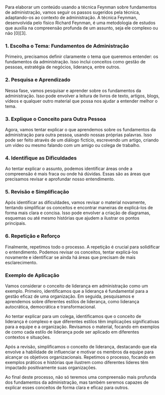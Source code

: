 Para elaborar um conteúdo usando a técnica Feynman sobre fundamentos de administração, vamos seguir os passos sugeridos pela técnica, adaptando-os ao contexto de administração. A técnica Feynman, desenvolvida pelo físico Richard Feynman, é uma metodologia de estudos que auxilia na compreensão profunda de um assunto, seja ele complexo ou não [0][3].

### 1. Escolha o Tema: Fundamentos de Administração

Primeiro, precisamos definir claramente o tema que queremos entender: os fundamentos da administração. Isso inclui conceitos como gestão de pessoas, estratégia de negócios, liderança, entre outros.

### 2. Pesquisa e Aprendizado

Nessa fase, vamos pesquisar e aprender sobre os fundamentos da administração. Isso pode envolver a leitura de livros de texto, artigos, blogs, vídeos e qualquer outro material que possa nos ajudar a entender melhor o tema.

### 3. Explique o Conceito para Outra Pessoa

Agora, vamos tentar explicar o que aprendemos sobre os fundamentos da administração para outra pessoa, usando nossas próprias palavras. Isso pode ser feito através de um diálogo fictício, escrevendo um artigo, criando um vídeo ou mesmo falando com um amigo ou colega de trabalho.

### 4. Identifique as Dificuldades

Ao tentar explicar o assunto, podemos identificar áreas onde a compreensão é mais fraca ou onde há dúvidas. Essas são as áreas que precisamos revisar e aprofundar nosso entendimento.

### 5. Revisão e Simplificação

Após identificar as dificuldades, vamos revisar o material novamente, tentando simplificar os conceitos e encontrar maneiras de explicá-los de forma mais clara e concisa. Isso pode envolver a criação de diagramas, esquemas ou até mesmo histórias que ajudem a ilustrar os pontos principais.

### 6. Repetição e Reforço

Finalmente, repetimos todo o processo. A repetição é crucial para solidificar o entendimento. Podemos revisar os conceitos, tentar explicá-los novamente e identificar se ainda há áreas que precisam de mais esclarecimento.

### Exemplo de Aplicação

Vamos considerar o conceito de liderança em administração como um exemplo. Primeiro, identificamos que a liderança é fundamental para a gestão eficaz de uma organização. Em seguida, pesquisamos e aprendemos sobre diferentes estilos de liderança, como liderança autocrática, democrática e transformacional.

Ao tentar explicar para um colega, identificamos que o conceito de liderança é complexo e que diferentes estilos têm implicações significativas para a equipe e a organização. Revisamos o material, focando em exemplos de como cada estilo de liderança pode ser aplicado em diferentes contextos e situações.

Após a revisão, simplificamos o conceito de liderança, destacando que ela envolve a habilidade de influenciar e motivar os membros da equipe para alcançar os objetivos organizacionais. Repetimos o processo, focando em exemplos práticos e histórias que ilustrem como diferentes líderes têm impactado positivamente suas organizações.

Ao final deste processo, não só teremos uma compreensão mais profunda dos fundamentos da administração, mas também seremos capazes de explicar esses conceitos de forma clara e eficaz para outros.